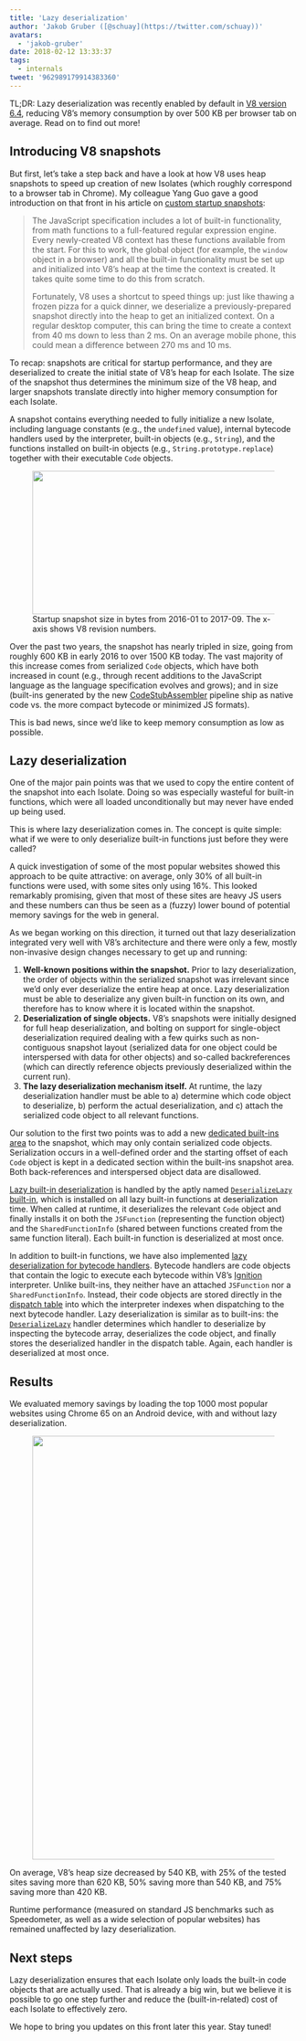 ```yaml
---
title: 'Lazy deserialization'
author: 'Jakob Gruber ([@schuay](https://twitter.com/schuay))'
avatars:
  - 'jakob-gruber'
date: 2018-02-12 13:33:37
tags:
  - internals
tweet: '962989179914383360'
---
```

TL;DR: Lazy deserialization was recently enabled by default in [V8 version 6.4](/blog/v8-release-64), reducing V8’s memory consumption by over 500 KB per browser tab on average. Read on to find out more!

## Introducing V8 snapshots

But first, let’s take a step back and have a look at how V8 uses heap snapshots to speed up creation of new Isolates (which roughly correspond to a browser tab in Chrome). My colleague Yang Guo gave a good introduction on that front in his article on [custom startup snapshots](/blog/custom-startup-snapshots):

> The JavaScript specification includes a lot of built-in functionality, from math functions to a full-featured regular expression engine. Every newly-created V8 context has these functions available from the start. For this to work, the global object (for example, the `window` object in a browser) and all the built-in functionality must be set up and initialized into V8’s heap at the time the context is created. It takes quite some time to do this from scratch.
>
> Fortunately, V8 uses a shortcut to speed things up: just like thawing a frozen pizza for a quick dinner, we deserialize a previously-prepared snapshot directly into the heap to get an initialized context. On a regular desktop computer, this can bring the time to create a context from 40 ms down to less than 2 ms. On an average mobile phone, this could mean a difference between 270 ms and 10 ms.

To recap: snapshots are critical for startup performance, and they are deserialized to create the initial state of V8’s heap for each Isolate. The size of the snapshot thus determines the minimum size of the V8 heap, and larger snapshots translate directly into higher memory consumption for each Isolate.

A snapshot contains everything needed to fully initialize a new Isolate, including language constants (e.g., the `undefined` value), internal bytecode handlers used by the interpreter, built-in objects (e.g., `String`), and the functions installed on built-in objects (e.g., `String.prototype.replace`) together with their executable `Code` objects.

<figure>
  <img src="/_img/lazy-deserialization/startup-snapshot-size.png" width="908" height="251" alt="" loading="lazy">
  <figcaption>Startup snapshot size in bytes from 2016-01 to 2017-09. The x-axis shows V8 revision numbers.</figcaption>
</figure>

Over the past two years, the snapshot has nearly tripled in size, going from roughly 600 KB in early 2016 to over 1500 KB today. The vast majority of this increase comes from serialized `Code` objects, which have both increased in count (e.g., through recent additions to the JavaScript language as the language specification evolves and grows); and in size (built-ins generated by the new [CodeStubAssembler](/blog/csa) pipeline ship as native code vs. the more compact bytecode or minimized JS formats).

This is bad news, since we’d like to keep memory consumption as low as possible.

## Lazy deserialization

One of the major pain points was that we used to copy the entire content of the snapshot into each Isolate. Doing so was especially wasteful for built-in functions, which were all loaded unconditionally but may never have ended up being used.

This is where lazy deserialization comes in. The concept is quite simple: what if we were to only deserialize built-in functions just before they were called?

A quick investigation of some of the most popular websites showed this approach to be quite attractive: on average, only 30% of all built-in functions were used, with some sites only using 16%. This looked remarkably promising, given that most of these sites are heavy JS users and these numbers can thus be seen as a (fuzzy) lower bound of potential memory savings for the web in general.

As we began working on this direction, it turned out that lazy deserialization integrated very well with V8’s architecture and there were only a few, mostly non-invasive design changes necessary to get up and running:

1. **Well-known positions within the snapshot.** Prior to lazy deserialization, the order of objects within the serialized snapshot was irrelevant since we’d only ever deserialize the entire heap at once. Lazy deserialization must be able to deserialize any given built-in function on its own, and therefore has to know where it is located within the snapshot.
2. **Deserialization of single objects.** V8’s snapshots were initially designed for full heap deserialization, and bolting on support for single-object deserialization required dealing with a few quirks such as non-contiguous snapshot layout (serialized data for one object could be interspersed with data for other objects) and so-called backreferences (which can directly reference objects previously deserialized within the current run).
3. **The lazy deserialization mechanism itself.** At runtime, the lazy deserialization handler must be able to a) determine which code object to deserialize, b) perform the actual deserialization, and c) attach the serialized code object to all relevant functions.

Our solution to the first two points was to add a new [dedicated built-ins area](https://cs.chromium.org/chromium/src/v8/src/snapshot/snapshot.h?l=55&rcl=f5b1d1d4f29b238ca2f0a13bf3a7b7067854592d) to the snapshot, which may only contain serialized code objects. Serialization occurs in a well-defined order and the starting offset of each `Code` object is kept in a dedicated section within the built-ins snapshot area. Both back-references and interspersed object data are disallowed.

[Lazy built-in deserialization](https://goo.gl/dxkYDZ) is handled by the aptly named [`DeserializeLazy` built-in](https://cs.chromium.org/chromium/src/v8/src/builtins/x64/builtins-x64.cc?l=1355&rcl=f5b1d1d4f29b238ca2f0a13bf3a7b7067854592d), which is installed on all lazy built-in functions at deserialization time. When called at runtime, it deserializes the relevant `Code` object and finally installs it on both the `JSFunction` (representing the function object) and the `SharedFunctionInfo` (shared between functions created from the same function literal). Each built-in function is deserialized at most once.

In addition to built-in functions, we have also implemented [lazy deserialization for bytecode handlers](https://goo.gl/QxZBL2). Bytecode handlers are code objects that contain the logic to execute each bytecode within V8’s [Ignition](/blog/ignition-interpreter) interpreter. Unlike built-ins, they neither have an attached `JSFunction` nor a `SharedFunctionInfo`. Instead, their code objects are stored directly in the [dispatch table](https://cs.chromium.org/chromium/src/v8/src/interpreter/interpreter.h?l=94&rcl=f5b1d1d4f29b238ca2f0a13bf3a7b7067854592d) into which the interpreter indexes when dispatching to the next bytecode handler. Lazy deserialization is similar as to built-ins: the [`DeserializeLazy`](https://cs.chromium.org/chromium/src/v8/src/interpreter/interpreter-generator.cc?l=3247&rcl=f5b1d1d4f29b238ca2f0a13bf3a7b7067854592d) handler determines which handler to deserialize by inspecting the bytecode array, deserializes the code object, and finally stores the deserialized handler in the dispatch table. Again, each handler is deserialized at most once.

## Results

We evaluated memory savings by loading the top 1000 most popular websites using Chrome 65 on an Android device, with and without lazy deserialization.

<figure>
  <img src="/_img/lazy-deserialization/memory-savings.png" width="1200" height="742" alt="" loading="lazy">
</figure>

On average, V8’s heap size decreased by 540 KB, with 25% of the tested sites saving more than 620 KB, 50% saving more than 540 KB, and 75% saving more than 420 KB.

Runtime performance (measured on standard JS benchmarks such as Speedometer, as well as a wide selection of popular websites) has remained unaffected by lazy deserialization.

## Next steps

Lazy deserialization ensures that each Isolate only loads the built-in code objects that are actually used. That is already a big win, but we believe it is possible to go one step further and reduce the (built-in-related) cost of each Isolate to effectively zero.

We hope to bring you updates on this front later this year. Stay tuned!
